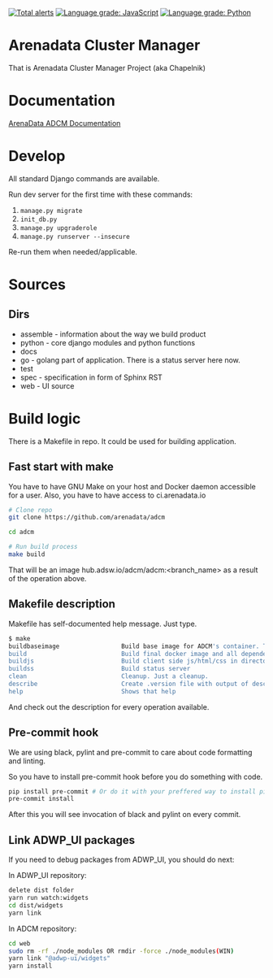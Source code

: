 [![Total alerts](https://img.shields.io/lgtm/alerts/g/arenadata/adcm.svg?logo=lgtm&logoWidth=18)](https://lgtm.com/projects/g/arenadata/adcm/alerts/)
[![Language grade: JavaScript](https://img.shields.io/lgtm/grade/javascript/g/arenadata/adcm.svg?logo=lgtm&logoWidth=18)](https://lgtm.com/projects/g/arenadata/adcm/context:javascript)
[![Language grade: Python](https://img.shields.io/lgtm/grade/python/g/arenadata/adcm.svg?logo=lgtm&logoWidth=18)](https://lgtm.com/projects/g/arenadata/adcm/context:python)

# Arenadata Cluster Manager

That is Arenadata Cluster Manager Project (aka Chapelnik)

# Documentation

[ArenaData ADCM Documentation](http://docs.arenadata.io/adcm/)

# Develop

All standard Django commands are available.

Run dev server for the first time with these commands:
1. `manage.py migrate`
2. `init_db.py`
3. `manage.py upgraderole`
4. `manage.py runserver --insecure`

Re-run them when needed/applicable.

# Sources

## Dirs

* assemble - information about the way we build product
* python - core django modules and python functions
* docs 
* go - golang part of application. There is a status server here now.
* test 
* spec - specification in form of Sphinx RST 
* web - UI source

# Build logic

There is a Makefile in repo. It could be used for building application.

## Fast start with make

You have to have GNU Make on your host and Docker daemon accessible for a user. Also, you have to have access to ci.arenadata.io

```sh
# Clone repo
git clone https://github.com/arenadata/adcm

cd adcm

# Run build process
make build
```

That will be an image hub.adsw.io/adcm/adcm:<branch_name> as a result of the operation above.

## Makefile description

Makefile has self-documented help message. Just type.

```sh
$ make
buildbaseimage                 Build base image for ADCM's container. That is alpine with all packages.
build                          Build final docker image and all depended targets except baseimage.
buildjs                        Build client side js/html/css in directory wwwroot
buildss                        Build status server
clean                          Cleanup. Just a cleanup.
describe                       Create .version file with output of describe
help                           Shows that help
```

And check out the description for every operation available.

## Pre-commit hook

We are using black, pylint and pre-commit to care about code formatting and linting.

So you have to install pre-commit hook before you do something with code.

``` sh
pip install pre-commit # Or do it with your preffered way to install pip packages
pre-commit install
```

After this you will see invocation of black and pylint on every commit.

## Link ADWP_UI packages

If you need to debug packages from ADWP_UI, you should do next:

In ADWP_UI repository:
```sh
delete dist folder
yarn run watch:widgets
cd dist/widgets
yarn link
```

In ADCM repository:
```sh
cd web
sudo rm -rf ./node_modules OR rmdir -force ./node_modules(WIN)
yarn link "@adwp-ui/widgets"
yarn install
```
